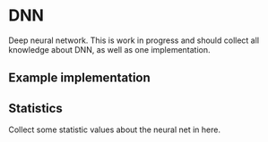 # DNN
Deep neural network. This is work in progress and should collect all knowledge about DNN, as well as one implementation.

## Example implementation

## Statistics
Collect some statistic values about the neural net in here.